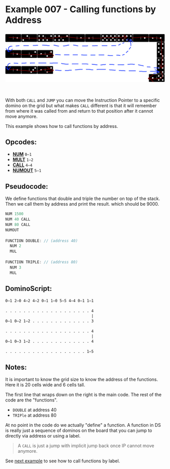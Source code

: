 Example 007 - Calling functions by Address
=======================================

<img style="margin: 0.5rem 0 2rem;" src="../docs/example-007-flow.png" alt="Dominos" width="700">

With both `CALL` and `JUMP` you can move the Instruction Pointer to a specific domino on the grid but what makes `CALL` different is that it will remember from where it was called from and return to that position after it cannot move anymore.

This example shows how to call functions by address.
 
## Opcodes:
- [**NUM**](../readme.md#num) `0—1`
- [**MULT**](../readme.md#mult) `1—2`
- [**CALL**](../readme.md#call) `4—4`
- [**NUMOUT**](../readme.md#numout) `5—1`

## Pseudocode:
We define functions that double and triple the number on top of the stack. Then we call them by address and print the result. which should be 9000.

```js
NUM 1500
NUM 40 CALL
NUM 80 CALL
NUMOUT

FUNCTION DOUBLE: // (address 40)
  NUM 2
  MUL

FUNCTION TRIPLE: // (address 80)
  NUM 3
  MUL
```


## DominoScript:

```
0—1 2—0 4—2 4—2 0—1 1—0 5—5 4—4 0—1 1—1
                                       
. . . . . . . . . . . . . . . . . . . 4
                                      |
0—1 0—2 1—2 . . . . . . . . . . . . . 3
                                       
. . . . . . . . . . . . . . . . . . . 4
                                      |
0—1 0—3 1—2 . . . . . . . . . . . . . 4
                                       
. . . . . . . . . . . . . . . . . . 1—5
```

## Notes:
It is important to know the grid size to know the address of the functions. Here it is 20 cells wide and 6 cells tall.

The first line that wraps down on the right is the main code. The rest of the code are the "functions".
- `DOUBLE` at address 40
- `TRIPle` at address 80

At no point in the code do we actually "define" a function. A function in DS is really just a sequence of dominos on the board that you can jump to directly via address or using a label.

> A `CALL` is just a jump with implicit jump back once IP cannot move anymore.

See [next example](008_calling_functions_by_label.md) to see how to call functions by label.
